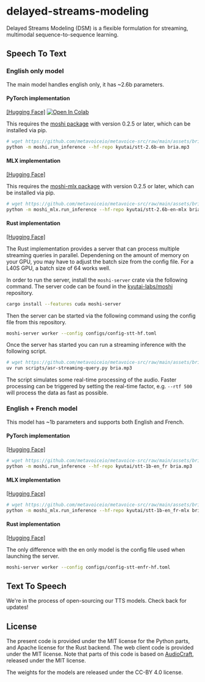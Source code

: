 # delayed-streams-modeling
Delayed Streams Modeling (DSM) is a flexible formulation for streaming, multimodal sequence-to-sequence learning.

## Speech To Text

### English only model
The main model handles english only, it has ~2.6b parameters.

#### PyTorch implementation
[[Hugging Face]](https://huggingface.co/kyutai/stt-2.6b-en)
<a target="_blank" href="https://colab.research.google.com/drive/1mc0Q-FoHxU2pEvId8rTdS4q1r1zorJhS?usp=sharing">
  <img src="https://colab.research.google.com/assets/colab-badge.svg" alt="Open In Colab"/>
</a>

This requires the [moshi package](https://pypi.org/project/moshi/)
with version 0.2.5 or later, which can be installed via pip.

```bash
# wget https://github.com/metavoiceio/metavoice-src/raw/main/assets/bria.mp3
python -m moshi.run_inference --hf-repo kyutai/stt-2.6b-en bria.mp3
```

#### MLX implementation
[[Hugging Face]](https://huggingface.co/kyutai/stt-2.6b-en-mlx)

This requires the [moshi-mlx package](https://pypi.org/project/moshi-mlx/)
with version 0.2.5 or later, which can be installed via pip.

```bash
# wget https://github.com/metavoiceio/metavoice-src/raw/main/assets/bria.mp3
python -m moshi_mlx.run_inference --hf-repo kyutai/stt-2.6b-en-mlx bria.mp3 --temp 0
```

#### Rust implementation
[[Hugging Face]](https://huggingface.co/kyutai/stt-2.6b-en-candle)

The Rust implementation provides a server that can process multiple streaming
queries in parallel. Dependening on the amount of memory on your GPU, you may
have to adjust the batch size from the config file. For a L40S GPU, a batch size
of 64 works well.

In order to run the server, install the `moshi-server` crate via the following
command. The server code can be found in the
[kyutai-labs/moshi](https://github.com/kyutai-labs/moshi/tree/main/rust/moshi-server)
repository.
```bash
cargo install --features cuda moshi-server
```

Then the server can be started via the following command using the config file
from this repository.
```bash
moshi-server worker --config configs/config-stt-hf.toml
```

Once the server has started you can run a streaming inference with the following
script.
```bash
# wget https://github.com/metavoiceio/metavoice-src/raw/main/assets/bria.mp3
uv run scripts/asr-streaming-query.py bria.mp3
```

The script simulates some real-time processing of the audio. Faster processing
can be triggered by setting the real-time factor, e.g. `--rtf 500` will process
the data as fast as possible.

### English + French model
This model has ~1b parameters and supports both English and French.

#### PyTorch implementation
[[Hugging Face]](https://huggingface.co/kyutai/stt-1b-en_fr)

```bash
# wget https://github.com/metavoiceio/metavoice-src/raw/main/assets/bria.mp3
python -m moshi.run_inference --hf-repo kyutai/stt-1b-en_fr bria.mp3
```

#### MLX implementation
[[Hugging Face]](https://huggingface.co/kyutai/stt-1b-en_fr-mlx)

```bash
# wget https://github.com/metavoiceio/metavoice-src/raw/main/assets/bria.mp3
python -m moshi_mlx.run_inference --hf-repo kyutai/stt-1b-en_fr-mlx bria.mp3 --temp 0
```

#### Rust implementation
[[Hugging Face]](https://huggingface.co/kyutai/stt-1b-en_fr-candle)

The only difference with the en only model is the config file used when
launching the server.
```bash
moshi-server worker --config configs/config-stt-enfr-hf.toml
```


## Text To Speech

We're in the process of open-sourcing our TTS models. Check back for updates!

## License

The present code is provided under the MIT license for the Python parts, and Apache license for the Rust backend.
The web client code is provided under the MIT license.
Note that parts of this code is based on [AudioCraft](https://github.com/facebookresearch/audiocraft), released under
the MIT license.

The weights for the models are released under the CC-BY 4.0 license.
